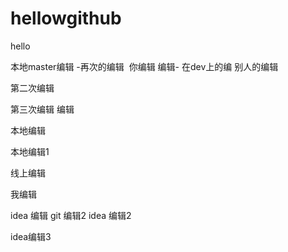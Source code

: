 # hellowgithub
hello

本地master编辑 -再次的编辑  你编辑
编辑- 
在dev上的编
别人的编辑

第二次编辑

第三次编辑
编辑

本地编辑

本地编辑1

线上编辑

我编辑

idea 编辑
git 编辑2
idea 编辑2

idea编辑3


